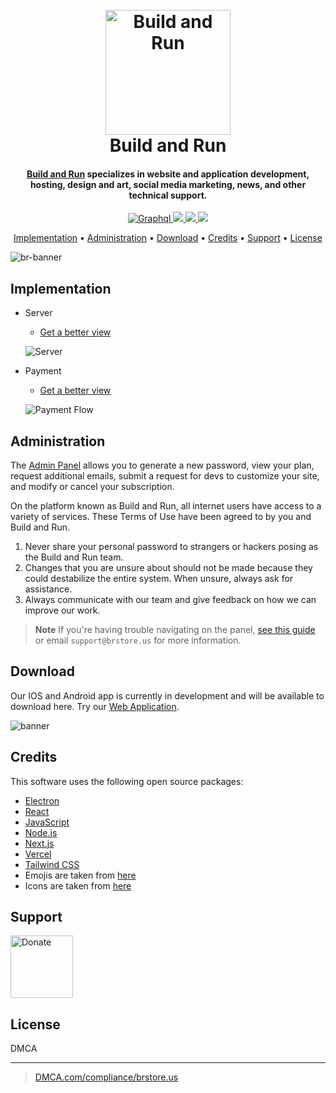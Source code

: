 
<h1 align="center">
  <br>
  <a href="https://brstore.us" target="_blank"><img src="https://image.noelshack.com/fichiers/2023/09/4/1677718922-footer.png" alt="Build and Run" width="200" height="auto"></a>
  <br>
  Build and Run
  <br>
</h1>

<h4 align="center"><a href="http://brstore.us" target="_blank">Build and Run</a> specializes in website and application development, hosting, design and art, social media marketing, news, and other technical support.</h4>

<p align="center">
  <a href="https://badge.fury.io/js/graphql" target="_blank">
    <img src="https://badge.fury.io/js/graphql.svg"
         alt="Graphql">
  </a>
   <a href="http://brstore.ddns.net" target="_blank">
    <img src="https://img.shields.io/badge/version-v1.0.1-brightgreen">
  </a>
   <a href="https://brstore.us" target="_blank">
    <img src="https://img.shields.io/badge/version-v2.0.2-orange">
  </a>
  <a href="https://donate.stripe.com/eVadTF89Uacpa8ofZn" target="_blank">
    <img src="https://img.shields.io/badge/$-donate-ff69b4.svg?maxAge=2592000&amp;style=flat">
  </a>
</p>

<p align="center">
  <a href="#implementation">Implementation</a> •
  <a href="#administration">Administration</a> •
  <a href="#download">Download</a> •
  <a href="#credits">Credits</a> •
  <a href="#support">Support</a> •
  <a href="#license">License</a>
</p>

![br-banner](https://image.noelshack.com/fichiers/2023/09/4/1677729566-br-banner.png)

## Implementation

* Server
   - <a href="https://image.noelshack.com/fichiers/2023/09/4/1677728649-br-server.png" target="_blank">Get a better view</a>
   
  ![Server](https://image.noelshack.com/fichiers/2023/09/4/1677729752-server-removebg-preview.png)
  
* Payment
   - <a href="https://image.noelshack.com/fichiers/2023/09/4/1677728652-br-payment-flow.png" target="_blank">Get a better view</a>

  ![Payment Flow](https://image.noelshack.com/fichiers/2023/09/4/1677729843-payment-flow-removebg-preview.png)




## Administration

The [Admin Panel](https://admin.brstore.us/) allows you to generate a new password, view your plan, request additional emails, submit a request for devs to customize your site, and modify or cancel your subscription.

On the platform known as Build and Run, all internet users have access to a variety of services. These Terms of Use have been agreed to by you and Build and Run.

1. Never share your personal password to strangers or hackers posing as the Build and Run team.
2. Changes that you are unsure about should not be made because they could destabilize the entire system. When unsure, always ask for assistance.
3. Always communicate with our team and give feedback on how we can improve our work.


> **Note**
> If you're having trouble navigating on the panel, [see this guide](https://admin.brstore.us/admin-panel-v1.0.1/) or email `support@brstore.us` for more information.


## Download

Our IOS and Android app is currently in development and will be available to download here. Try our [Web Application](https://brstore.us).

![banner](https://image.noelshack.com/fichiers/2023/09/4/1677721486-banner-app.jpg)


## Credits

This software uses the following open source packages:

- [Electron](http://electron.atom.io/)
- [React](https://reactjs.org/)
- [JavaScript](https://www.javascript.com/)
- [Node.js](https://nodejs.org/)
- [Next.js](https://nextjs.org/)
- [Vercel](https://vercel.com/)
- [Tailwind CSS](https://tailwindcss.com/)
- Emojis are taken from [here](https://emojipedia.org/)
- Icons are taken from [here](https://www.flaticon.com/search)

## Support

<a href="https://donate.stripe.com/eVadTF89Uacpa8ofZn" target="_blank"><img src="https://image.noelshack.com/fichiers/2023/09/4/1677728615-donate-removebg-preview.png" alt="Donate" style="height: auto !important; width: 100px !important;" ></a>

## License

DMCA

---

> [DMCA.com/compliance/brstore.us](https://www.dmca.com/compliance/brstore.us) 

